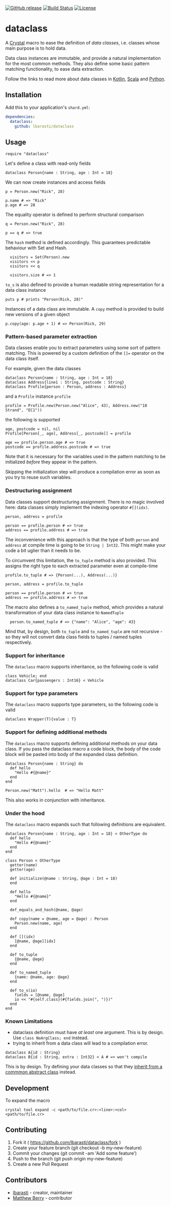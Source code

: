 [![GitHub release](https://img.shields.io/github/release/lbarasti/dataclass.svg)](https://github.com/lbarasti/dataclass/releases)
[![Build Status](https://travis-ci.org/lbarasti/dataclass.svg?branch=master)](https://travis-ci.org/lbarasti/dataclass)
[![License](https://img.shields.io/badge/license-MIT-blue.svg)](https://opensource.org/licenses/MIT)


# dataclass

A [Crystal](http://crystal-lang.org/) macro to ease the definition of *data classes*, i.e. classes whose main purpose is to hold data.

Data class instances are immutable, and provide a natural implementation for the most common methods.
They also define some basic pattern matching functionality, to ease data extraction.

Follow the links to read more about data classes in [Kotlin](https://kotlinlang.org/docs/reference/data-classes.html), [Scala](https://docs.scala-lang.org/tour/case-classes.html) and [Python](https://docs.python.org/3/library/dataclasses.html).

## Installation

Add this to your application's `shard.yml`:

```yaml
dependencies:
  dataclass:
    github: lbarasti/dataclass
```

## Usage

```crystal
require "dataclass"
```

Let's define a class with read-only fields

```crystal
dataclass Person{name : String, age : Int = 18}
```

We can now create instances and access fields

```crystal
p = Person.new("Rick", 28)

p.name # => "Rick"
p.age # => 28
```

The equality operator is defined to perform structural comparison

```crystal
q = Person.new("Rick", 28)

p == q # => true
```

The `hash` method is defined accordingly. This guarantees predictable behaviour with Set and Hash.

```crystal
  visitors = Set(Person).new
  visitors << p
  visitors << q

  visitors.size # => 1
 ```

`to_s` is also defined to provide a human readable string representation for a data class instance

```crystal
puts p # prints "Person(Rick, 28)"
```

Instances of a data class are immutable. A `copy` method is provided to build new versions of a given object

```crystal
p.copy(age: p.age + 1) # => Person(Rick, 29)
```


### Pattern-based parameter extraction

Data classes enable you to extract parameters using some sort of pattern matching. This is powered by a custom definition of the `[]=` operator on the data class itself.

For example, given the data classes

```crystal
dataclass Person{name : String, age : Int = 18}
dataclass Address{line1 : String, postcode : String}
dataclass Profile{person : Person, address : Address}
```

and a `Profile` instance `profile`

```crystal
profile = Profile.new(Person.new("Alice", 43), Address.new("10 Strand", "EC1"))
```

the following is supported

```crystal
age, postcode = nil, nil
Profile[Person[_, age], Address[_, postcode]] = profile

age == profile.person.age # => true
postcode == profile.address.postcode # => true
```

Note that it is necessary for the variables used in the pattern matching to be initialized *before* they appear in the pattern.

Skipping the initialization step will produce a compilation error as soon as you try to reuse such variables.


### Destructuring assignment

Data classes support destructuring assignment. There is no magic involved here: data classes simply implement the indexing operator `#[](idx)`.

```crystal
person, address = profile

person == profile.person # => true
address == profile.address # => true
```

The inconvenience with this approach is that the type of both `person` and `address` at compile time is going to be `String | Int32`. This might make your code a bit uglier than it needs to be.

To circumvent this limitation, the `to_tuple` method is also provided. This assigns the right type to each extracted parameter even at compile-time

```crystal
profile.to_tuple # => {Person(...), Address(...)}

person, address = profile.to_tuple

person == profile.person # => true
address == profile.address # => true
```

The macro also defines a `to_named_tuple` method, which provides a natural transformation of your data class instance to `NamedTuple`

```crystal
  person.to_named_tuple # => {"name": "Alice", "age": 43}
```
Mind that, by design, both `to_tuple` and `to_named_tuple` are not recursive - so they will not convert data class fields to tuples / named tuples respectively.

### Support for inheritance

The `dataclass` macro supports inheritance, so the following code is valid

```crystal
class Vehicle; end
dataclass Car{passengers : Int16} < Vehicle
```

### Support for type parameters

The `dataclass` macro supports type parameters, so the following code is valid

```crystal
dataclass Wrapper(T){value : T}
```

### Support for defining additional methods

The `dataclass` macro supports defining additional methods on your data class. If you pass the dataclass macro a code block, the body of the code block will be pasted into body of the expanded class definition.

```crystal
dataclass Person{name : String} do
  def hello
    "Hello #{@name}"
  end
end

Person.new("Matt").hello  # => "Hello Matt"
```

This also works in conjunction with inheritance.

### Under the hood

The `dataclass` macro expands such that following definitions are equivalent.

```crystal
dataclass Person{name : String, age : Int = 18} < OtherType do
  def hello
    "Hello #{@name}"
  end
end
```

```crystal
class Person < OtherType
  getter(name)
  getter(age)

  def initialize(@name : String, @age : Int = 18)
  end

  def hello
    "Hello #{@name}"
  end

  def_equals_and_hash(@name, @age)

  def copy(name = @name, age = @age) : Person
    Person.new(name, age)
  end

  def [](idx)
    [@name, @age][idx]
  end

  def to_tuple
    {@name, @age}
  end

  def to_named_tuple
    {name: @name, age: @age}
  end

  def to_s(io)
    fields = [@name, @age]
    io << "#{self.class}(#{fields.join(", ")})"
  end
end
```

### Known Limitations

* dataclass definition must have *at least* one argument. This is by design. Use `class NoArgClass; end` instead.
* trying to inherit from a data class will lead to a compilation error.
```crystal
dataclass A{id : String}
dataclass B{id : String, extra : Int32} < A # => won't compile
```
This is by design. Try defining your data classes so that they [inherit from a commmon abstract class](https://stackoverflow.com/a/12706475) instead.

## Development

To expand the macro

```
crystal tool expand -c <path/to/file.cr>:<line>:<col> <path/to/file.cr>
```

## Contributing

1. Fork it ( https://github.com/lbarasti/dataclass/fork )
2. Create your feature branch (git checkout -b my-new-feature)
3. Commit your changes (git commit -am 'Add some feature')
4. Push to the branch (git push origin my-new-feature)
5. Create a new Pull Request

## Contributors

- [lbarasti](https://github.com/lbarasti) - creator, maintainer
- [Matthew Berry](https://github.com/mattrberry) - contributor
